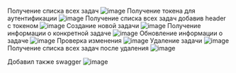 Получение списка всех задач
![image](https://github.com/Azamatsksstv/taskmanager/assets/90980633/ef430e7e-f1f0-4b24-8f7f-83f197c40322)
Получение токена для аутентификации
![image](https://github.com/Azamatsksstv/taskmanager/assets/90980633/3077dbf0-4ed6-4a21-af19-9577c26b5cc4)
Получение списка всех задач добавив header с токеном
![image](https://github.com/Azamatsksstv/taskmanager/assets/90980633/3a5ef954-fbaf-40d6-8def-52a906da794c)
Создание новой задачи
![image](https://github.com/Azamatsksstv/taskmanager/assets/90980633/2db6f59d-2cc6-482e-86fc-f29953e64c99)
Получение информации о конкретной задаче
![image](https://github.com/Azamatsksstv/taskmanager/assets/90980633/bebee5d1-d064-49c5-8cee-22e0a50c6617)
Обновление информации о задаче
![image](https://github.com/Azamatsksstv/taskmanager/assets/90980633/f79a8633-6a05-4636-acff-355e4a8809fe)
Проверка изменения
![image](https://github.com/Azamatsksstv/taskmanager/assets/90980633/8ff36f5a-c5a8-4e26-b788-fb236893e065)
Удаление задачи
![image](https://github.com/Azamatsksstv/taskmanager/assets/90980633/4c2a5e16-c5e2-42ac-a4a0-00016a3abfec)
Получение списка всех задач после удаления
![image](https://github.com/Azamatsksstv/taskmanager/assets/90980633/1fe83213-da73-474b-ad2c-2d2a2f5b3228)

Добавил также swagger
![image](https://github.com/Azamatsksstv/taskmanager/assets/90980633/b4265220-9ffd-4865-889e-1962f41b3c7f)
